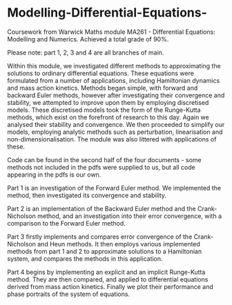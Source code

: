 # Modelling-Differential-Equations-
Coursework from Warwick Maths module MA261 - Differential Equations: Modelling and Numerics. Achieved a total grade of 90%.

Please note: part 1, 2, 3 and 4 are all branches of main.

Within this module, we investigated different methods to approximating the solutions to ordinary differential equations. These equations were formulated from a number of applications, including Hamiltonian dynamics and mass action kinetics. Methods began simple, with forward and backward Euler methods, however after investigating their convergence and stability, we attempted to improve upon them by employing discretised models. These discretised models took the form of the Runge-Kutta methods, which exist on the forefront of research to this day. Again we analysed their stability and convergence. We then proceeded to simplify our models, employing analytic methods such as perturbation, linearisation and non-dimensionalisation. The module was also littered with applications of these.

Code can be found in the second half of the four documents - some methods not included in the pdfs were supplied to us, but all code appearing in the pdfs is our own.

Part 1 is an investigation of the Forward Euler method. We implemented the method, then investigated its convergence and stability.

Part 2 is an implementation of the Backward Euler method and the Crank-Nicholson method, and an investigation into their error convergence, with a comparison to the Forward Euler method.

Part 3 firstly implements and compares error convergence of the Crank-Nicholson and Heun methods. It then employs various implemented methods from part 1 and 2 to approximate solutions to a Hamiltonian system, and compares the methods in this application.

Part 4 begins by implementing an explicit and an implicit Runge-Kutta method. They are then compared, and applied to differential equations derived from mass action kinetics. Finally we plot their performance and phase portraits of the system of equations.
